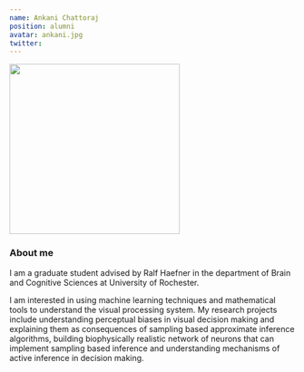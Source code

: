 ```yaml
---
name: Ankani Chattoraj
position: alumni
avatar: ankani.jpg
twitter: 
---
```


<img width="300" src="{{site.baseurl}}/images/people/{{page.avatar}}" data-action="zoom">

### About me

I am a graduate student advised by Ralf Haefner in the department of Brain and Cognitive Sciences at University of Rochester.

I am interested in using machine learning techniques and mathematical tools to understand the visual processing system. My research projects include understanding perceptual biases in visual decision making and explaining them as consequences of sampling based approximate inference algorithms, building biophysically realistic network of neurons that can implement sampling based inference and understanding mechanisms of active inference in decision making.
